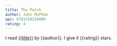 ```yaml
---
title: The Patch
author: John McPhee
upc: 9781250234889
rating: 4
---
```


I read <a href="{{bookshop_base_url}}{{upc}}">{{title}}</a> by {{author}}. I give it {{rating}} stars.

<script src="https://bookshop.org/widgets.js" data-type="book" data-affiliate-id="{{bookshop_id}}" data-sku="{{upc}}"></script>
  
  